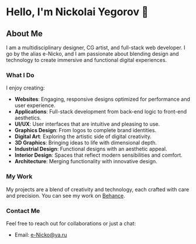 # Hello, I'm Nickolai Yegorov 👋

## About Me
I am a multidisciplinary designer, CG artist, and full-stack web developer. 
I go by the alias e-Nicko, and I am passionate about blending design and technology to create immersive and functional digital experiences.

### What I Do
I enjoy creating:
- **Websites**: Engaging, responsive designs optimized for performance and user experience.
- **Applications**: Full-stack development from back-end logic to front-end aesthetics.
- **UI/UX**: User interfaces that are intuitive and pleasing to use.
- **Graphics Design**: From logos to complete brand identities.
- **Digital Art**: Exploring the artistic side of digital creativity.
- **3D Graphics**: Bringing ideas to life with dimensional depth.
- **Industrial Design**: Functional designs with an aesthetic appeal.
- **Interior Design**: Spaces that reflect modern sensibilities and comfort.
- **Architecture**: Merging functionality with innovative design.

### My Work
My projects are a blend of creativity and technology, each crafted with care and precision. 
You can see my work on [Behance](https://www.behance.net/Nickolai).

### Contact Me
Feel free to reach out for collaborations or just a chat:
- Email: e-Nicko@ya.ru



<!--
**e-Nicko/e-Nicko** is a ✨ _special_ ✨ repository because its `README.md` (this file) appears on your GitHub profile.

Here are some ideas to get you started:

- 🔭 I’m currently working on ...
- 🌱 I’m currently learning ...
- 👯 I’m looking to collaborate on ...
- 🤔 I’m looking for help with ...
- 💬 Ask me about ...
- 📫 How to reach me: ...
- 😄 Pronouns: ...
- ⚡ Fun fact: ...
-->
